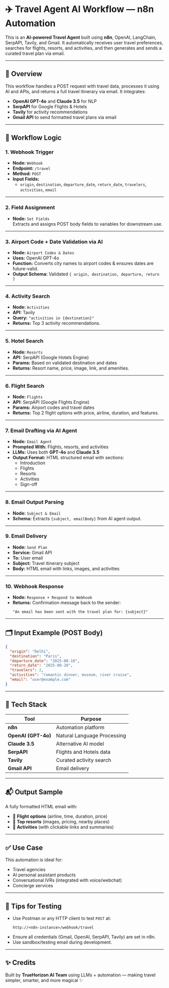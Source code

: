 # ✈️ Travel Agent AI Workflow — n8n Automation

This is an **AI-powered Travel Agent** built using **n8n**, OpenAI, LangChain, SerpAPI, Tavily, and Gmail. It automatically receives user travel preferences, searches for flights, resorts, and activities, and then generates and sends a curated travel plan via email.

---

## 📌 Overview

This workflow handles a POST request with travel data, processes it using AI and APIs, and returns a full travel itinerary via email. It integrates:

- **OpenAI GPT-4o** and **Claude 3.5** for NLP
- **SerpAPI** for Google Flights & Hotels
- **Tavily** for activity recommendations
- **Gmail API** to send formatted travel plans via email

---

## 🧠 Workflow Logic

### 1. **Webhook Trigger**

- **Node:** `Webhook`
- **Endpoint:** `/travel`
- **Method:** `POST`
- **Input Fields:**  
  - `origin`, `destination`, `departure_date`, `return_date`, `travelers`, `activities`, `email`

---

### 2. **Field Assignment**

- **Node:** `Set Fields`  
  Extracts and assigns POST body fields to variables for downstream use.

---

### 3. **Airport Code + Date Validation via AI**

- **Node:** `Airport Codes & Dates`
- **Uses:** OpenAI GPT-4o
- **Function:** Converts city names to airport codes & ensures dates are future-valid.
- **Output Schema:** Validated `{ origin, destination, departure, return }`

---

### 4. **Activity Search**

- **Node:** `Activities`
- **API:** Tavily
- **Query:** `"activities in {destination}"`
- **Returns:** Top 3 activity recommendations.

---

### 5. **Hotel Search**

- **Node:** `Resorts`
- **API:** SerpAPI (Google Hotels Engine)
- **Params:** Based on validated destination and dates
- **Returns:** Resort name, price, image, link, and amenities.

---

### 6. **Flight Search**

- **Node:** `Flights`
- **API:** SerpAPI (Google Flights Engine)
- **Params:** Airport codes and travel dates
- **Returns:** Top 2 flight options with price, airline, duration, and features.

---

### 7. **Email Drafting via AI Agent**

- **Node:** `Email Agent`
- **Prompted With:** Flights, resorts, and activities
- **LLMs:** Uses both **GPT-4o** and **Claude 3.5**
- **Output Format:** HTML structured email with sections:
  - Introduction
  - Flights
  - Resorts
  - Activities
  - Sign-off

---

### 8. **Email Output Parsing**

- **Node:** `Subject & Email`
- **Schema:** Extracts `{subject, emailBody}` from AI agent output.

---

### 9. **Email Delivery**

- **Node:** `Send Plan`
- **Service:** Gmail API
- **To:** User email
- **Subject:** Travel itinerary subject
- **Body:** HTML email with links, images, and activities

---

### 10. **Webhook Response**

- **Node:** `Response + Respond to Webhook`
- **Returns:** Confirmation message back to the sender:
  ```
  "An email has been sent with the travel plan for: {subject}"
  ```

---

## 🗂 Input Example (POST Body)

```json
{
  "origin": "Delhi",
  "destination": "Paris",
  "departure_date": "2025-08-10",
  "return_date": "2025-08-20",
  "travelers": 2,
  "activities": "romantic dinner, museum, river cruise",
  "email": "user@example.com"
}
```

---

## 🧰 Tech Stack

| Tool | Purpose |
|------|---------|
| **n8n** | Automation platform |
| **OpenAI (GPT-4o)** | Natural Language Processing |
| **Claude 3.5** | Alternative AI model |
| **SerpAPI** | Flights and Hotels data |
| **Tavily** | Curated activity search |
| **Gmail API** | Email delivery |

---

## 📬 Output Sample

A fully formatted HTML email with:

- 🛫 **Flight options** (airline, time, duration, price)
- 🏨 **Top resorts** (images, pricing, nearby places)
- 🎯 **Activities** (with clickable links and summaries)

---

## ✅ Use Case

This automation is ideal for:

- Travel agencies
- AI personal assistant products
- Conversational IVRs (integrated with voice/webchat)
- Concierge services

---

## 🧪 Tips for Testing

- Use Postman or any HTTP client to test `POST` at:
  ```
  http://<n8n-instance>/webhook/travel
  ```
- Ensure all credentials (Gmail, OpenAI, SerpAPI, Tavily) are set in n8n.
- Use sandbox/testing email during development.

---

## ✨ Credits

Built by **TrueHorizon AI Team** using LLMs + automation — making travel simpler, smarter, and more magical ✨
